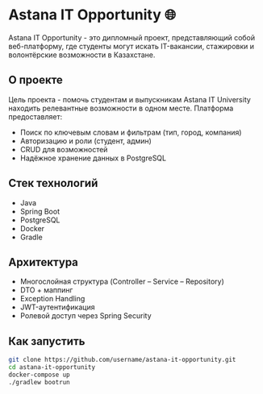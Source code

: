 # Astana IT Opportunity 🌐

Astana IT Opportunity - это дипломный проект, представляющий собой веб-платформу, где студенты могут искать IT-вакансии, стажировки и волонтёрские возможности в Казахстане.

##  О проекте
Цель проекта - помочь студентам и выпускникам Astana IT University находить релевантные возможности в одном месте. Платформа предоставляет:
- Поиск по ключевым словам и фильтрам (тип, город, компания)
- Авторизацию и роли (студент, админ)
- CRUD для возможностей
- Надёжное хранение данных в PostgreSQL

## Стек технологий
- Java
- Spring Boot
- PostgreSQL
- Docker
- Gradle

## Архитектура
- Многослойная структура (Controller – Service – Repository)
- DTO + маппинг
- Exception Handling
- JWT-аутентификация
- Ролевой доступ через Spring Security

##  Как запустить
```bash
git clone https://github.com/username/astana-it-opportunity.git
cd astana-it-opportunity
docker-compose up
./gradlew bootrun         
